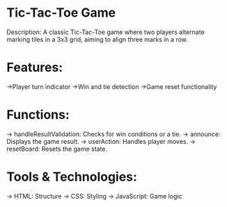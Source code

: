 

# Tic-Tac-Toe Game

Description: A classic Tic-Tac-Toe game where two players alternate marking tiles in a 3x3 grid, aiming to align three marks in a row.

# Features:

->Player turn indicator
->Win and tie detection
->Game reset functionality

# Functions:

-> handleResultValidation: Checks for win conditions or a tie.
-> announce: Displays the game result.
-> userAction: Handles player moves.
-> resetBoard: Resets the game state.

# Tools & Technologies:

-> HTML: Structure
-> CSS: Styling
-> JavaScript: Game logic
